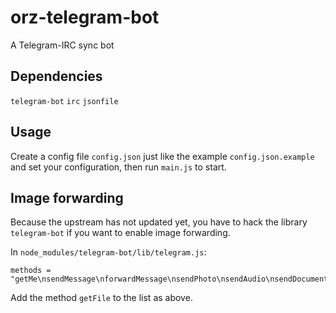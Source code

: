 # orz-telegram-bot

A Telegram-IRC sync bot

## Dependencies

`telegram-bot` `irc` `jsonfile`

## Usage

Create a config file `config.json` just like the example `config.json.example` and set your configuration, then run `main.js` to start.

## Image forwarding

Because the upstream has not updated yet, you have to hack the library `telegram-bot` if you want to enable image forwarding.

In `node_modules/telegram-bot/lib/telegram.js`:

    methods = "getMe\nsendMessage\nforwardMessage\nsendPhoto\nsendAudio\nsendDocument\nsendSticker\nsendVideo\nsendLocation\nsendChatAction\ngetUserProfilePhotos\ngetUpdates\nsetWebhook\ngetFile";
    
Add the method `getFile` to the list as above.
